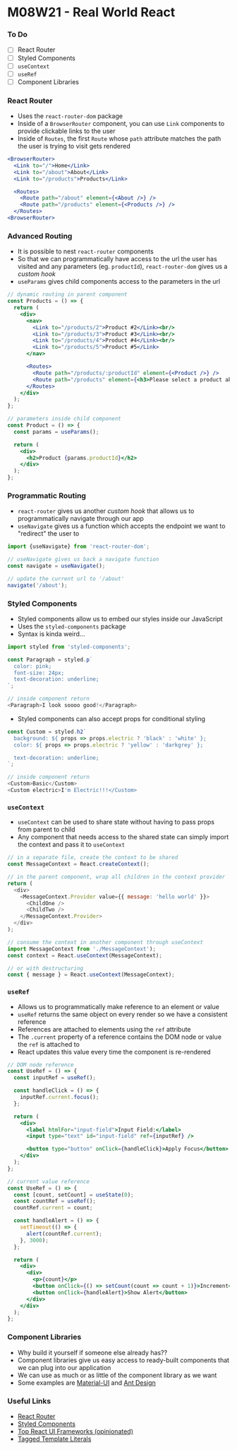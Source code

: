 # M08W21 - Real World React

### To Do
- [ ] React Router
- [ ] Styled Components
- [ ] `useContext`
- [ ] `useRef`
- [ ] Component Libraries

### React Router
* Uses the `react-router-dom` package
* Inside of a `BrowserRouter` component, you can use `Link` components to provide clickable links to the user
* Inside of `Routes`, the first `Route` whose `path` attribute matches the path the user is trying to visit gets rendered

```jsx
<BrowserRouter>
  <Link to="/">Home</Link>
  <Link to="/about">About</Link>
  <Link to="/products">Products</Link>

  <Routes>
    <Route path="/about" element={<About />} />
    <Route path="/products" element={<Products />} />
  </Routes>
<BrowserRouter>
```

### Advanced Routing
* It is possible to nest `react-router` components
* So that we can programmatically have access to the url the user has visited and any parameters (eg. `productId`), `react-router-dom` gives us a _custom hook_
* `useParams` gives child components access to the parameters in the url

```jsx
// dynamic routing in parent component
const Products = () => {
  return (
    <div>
      <nav>
        <Link to="/products/2">Product #2</Link><br/>
        <Link to="/products/3">Product #3</Link><br/>
        <Link to="/products/4">Product #4</Link><br/>
        <Link to="/products/5">Product #5</Link>
      </nav>

      <Routes>
        <Route path="/products/:productId" element={<Product />} />
        <Route path="/products" element={<h3>Please select a product above</h3>} />
      </Routes>
    </div>
  );
};
```

```jsx
// parameters inside child component
const Product = () => {
  const params = useParams();

  return (
    <div>
      <h2>Product {params.productId}</h2>
    </div>
  );
};
```

### Programmatic Routing
* `react-router` gives us another _custom hook_ that allows us to programmatically navigate through our app
* `useNavigate` gives us a function which accepts the endpoint we want to "redirect" the user to

```js
import {useNavigate} from 'react-router-dom';

// useNavigate gives us back a navigate function
const navigate = useNavigate();

// update the current url to '/about'
navigate('/about');
```

### Styled Components
* Styled components allow us to embed our styles inside our JavaScript
* Uses the `styled-components` package
* Syntax is kinda weird...

```js
import styled from 'styled-components';

const Paragraph = styled.p`
  color: pink;
  font-size: 24px;
  text-decoration: underline;
`;

// inside component return
<Paragraph>I look soooo good!</Paragraph>
```

* Styled components can also accept props for conditional styling

```js
const Custom = styled.h2`
  background: ${ props => props.electric ? 'black' : 'white' };
  color: ${ props => props.electric ? 'yellow' : 'darkgrey' };

  text-decoration: underline;
`;

// inside component return
<Custom>Basic</Custom>
<Custom electric>I'm Electric!!!</Custom>
```

### `useContext`
* `useContext` can be used to share state without having to pass props from parent to child
* Any component that needs access to the shared state can simply import the context and pass it to `useContext`

```js
// in a separate file, create the context to be shared
const MessageContext = React.createContext();

// in the parent component, wrap all children in the context provider
return (
  <div>
    <MessageContext.Provider value={{ message: 'hello world' }}>
      <ChildOne />
      <ChildTwo />
    </MessageContext.Provider>
  </div>
);

// consume the context in another component through useContext
import MessageContext from './MessageContext');
const context = React.useContext(MessageContext);

// or with destructuring
const { message } = React.useContext(MessageContext);
```

### `useRef`
* Allows us to programmatically make reference to an element or value
* `useRef` returns the same object on every render so we have a consistent reference
* References are attached to elements using the `ref` attribute
* The `.current` property of a reference contains the DOM node or value the `ref` is attached to
* React updates this value every time the component is re-rendered

```jsx
// DOM node reference
const UseRef = () => {
  const inputRef = useRef();

  const handleClick = () => {
    inputRef.current.focus();
  };

  return (
    <div>
      <label htmlFor="input-field">Input Field:</label>
      <input type="text" id="input-field" ref={inputRef} />

      <button type="button" onClick={handleClick}>Apply Focus</button>
    </div>
  );
};
```

```jsx
// current value reference
const UseRef = () => {
  const [count, setCount] = useState(0);
  const countRef = useRef();
  countRef.current = count;

  const handleAlert = () => {
    setTimeout(() => {
      alert(countRef.current);
    }, 3000);
  };

  return (
    <div>
      <div>
        <p>{count}</p>
        <button onClick={() => setCount(count => count + 1)}>Increment</button>
        <button onClick={handleAlert}>Show Alert</button>
      </div>
    </div>
  );
};
```

### Component Libraries
* Why build it yourself if someone else already has??
* Component libraries give us easy access to ready-built components that we can plug into our application
* We can use as much or as little of the component library as we want
* Some examples are [Material-UI](https://material-ui.com/) and [Ant Design](https://ant.design/) 

### Useful Links
* [React Router](https://reacttraining.com/react-router/web/guides/quick-start)
* [Styled Components](https://styled-components.com/docs/basics)
* [Top React UI Frameworks (opinionated)](https://www.codeinwp.com/blog/react-ui-component-libraries-frameworks/)
* [Tagged Template Literals](https://codeburst.io/javascript-es6-tagged-template-literals-a45c26e54761)
